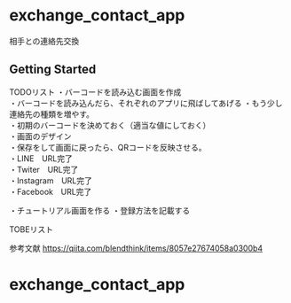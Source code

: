 # exchange_contact_app

相手との連絡先交換

## Getting Started

TODOリスト
・バーコードを読み込む画面を作成  
・バーコードを読み込んだら、それぞれのアプリに飛ばしてあげる
・もう少し連絡先の種類を増やす。  
・初期のバーコードを決めておく（適当な値にしておく）  
・画面のデザイン  
・保存をして画面に戻ったら、QRコードを反映させる。  
・LINE　URL完了  
・Twiter　URL完了  
・Instagram　URL完了  
・Facebook　URL完了  

・チュートリアル画面を作る
・登録方法を記載する


TOBEリスト

参考文献
https://qiita.com/blendthink/items/8057e27674058a0300b4

# exchange_contact_app
